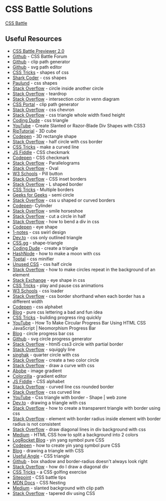 # CSS Battle Solutions

[CSS Battle](https://www.cssbattle.dev)

## Useful Resources

- [CSS Battle Previewer 2.0](https://tc70f3.csb.app/)
- [Github](https://github.com/cssbattle/forum) - CSS Battle Forum
- [Github](https://malcolmkiano.github.io/clip-path-generator/) - clip path generator
- [Github](https://yqnn.github.io/svg-path-editor/) - svg path editor
- [CSS Tricks](https://css-tricks.com/the-shapes-of-css/) - shapes of css
- [Shark Coder](https://sharkcoder.com/visual/shapes) - css shapes
- [Paulund](https://paulund.co.uk/how-to-create-different-shapes-in-css) - css shapes
- [Stack Overflow](https://stackoverflow.com/questions/22406661/how-to-make-one-circle-inside-of-another-using-css) - circle inside another circle
- [Stack Overflow](https://stackoverflow.com/questions/30711203/how-do-i-create-a-teardrop-in-html) - teardrop
- [Stack Overflow](https://stackoverflow.com/questions/56864210/how-to-change-intersection-color-in-venn-diagram) - intersection color in venn diagram
- [CSS Portal](https://www.cssportal.com/css-clip-path-generator/) - clip path generator
- [Stack Overflow](https://stackoverflow.com/questions/15938933/creating-a-chevron-in-css) - css chevron
- [Stack Overflow](https://stackoverflow.com/questions/42877961/a-triangle-in-css-that-takes-the-whole-width-with-a-fixed-height) - css triangle whole width fixed height
- [Coding Dude](http://www.coding-dude.com/wp/css/create-a-triangle/) - css triangle
- [YouTube](https://www.youtube.com/watch?v=6QGOhCZLdhs) - Create Slanted or Razor-Blade Div Shapes with CSS3
- [RipTutorial](https://riptutorial.com/css/example/8071/3d-cube) - 3D cube
- [Codepen](https://codepen.io/ooo/pen/QomVgY) - 3D rectangle shape
- [Stack Overflow](https://stackoverflow.com/questions/22415651/half-circle-with-css-border-outline-only) - half circle with css border
- [CSS Tricks](https://css-tricks.com/forums/topic/how-to-make-curve-line/) - make a curved line
- [JS Fiddle](http://jsfiddle.net/awayF/490/) - CSS checkmark
- [Codepen](https://codepen.io/gliesche/pen/ZQyPeV) - CSS checkmark
- [Stack Overflow](https://stackoverflow.com/questions/40386130/how-to-create-parallelograms-divs) - Parallelograms
- [Stack Overflow](https://stackoverflow.com/questions/26961221/how-to-make-an-oval-in-css) - Oval
- [W3 Schools](https://www.w3schools.com/howto/howto_css_pill_button.asp) - Pill button
- [Stack Overflow](https://stackoverflow.com/questions/8452739/css-inset-borders) - CSS inset borders
- [Stack Overflow](https://stackoverflow.com/questions/10922387/create-an-l-shaped-border-using-html-and-css-is-it-possible) - L shaped border
- [CSS Tricks](https://css-tricks.com/snippets/css/multiple-borders/) - Multiple borders
- [Geeks for Geeks](https://www.geeksforgeeks.org/how-to-draw-a-semi-circle-using-html-and-css/) - semi circle
- [Stack Overflow](https://stackoverflow.com/questions/25939372/css-u-shaped-or-curved-borders) - css u shaped or curved borders
- [Codepen](https://codepen.io/seheekim/pen/BKYGZp)- Cylinder
- [Stack Overflow](https://stackoverflow.com/questions/40752681/making-a-smile-horseshoe-half-circle-with-rounded-edges-in-css) - smile horseshoe
- [Stack Overflow](https://stackoverflow.com/questions/52712506/cut-a-circle-into-half) - cut a circle in half
- [Stack Overflow](https://stackoverflow.com/questions/44920224/how-to-bend-a-div-in-css) - how to bend a div in css
- [Codepen](https://codepen.io/samc36/pen/KNEOpG) - eye shape
- [1-notes](https://1-notes.com/css-shape-swirl-design/) - css swirl design
- [Dev.to](https://dev.to/astrit/css-only-outlined-triangle-1k8j) - css only outlined triangle
- [CSS.gg](https://css.gg/shape-triangle) - shape-triangle
- [Coding Dude](https://www.coding-dude.com/wp/css/create-a-triangle/) - create a triangle
- [HashNode](https://nazanin-ashrafi.hashnode.dev/how-to-make-a-moon-with-css) - how to make a moon with css
- [Toptal](https://www.toptal.com/developers/cssminifier) - css minifier
- [Unused CSS](https://unused-css.com/blog/css-half-circle/) - css half circle
- [Stack Overflow](https://stackoverflow.com/questions/39339196/how-to-make-circles-repeat-in-the-background-of-an-element-in-full-css) - how to make circles repeat in the background of an element
- [Stack Exchange](https://codegolf.stackexchange.com/questions/259254/is-there-any-less-code-way-to-make-a-leaf-eye-shape-in-css) - eye shape in css
- [CSS Tricks](https://css-tricks.com/how-to-play-and-pause-css-animations-with-css-custom-properties) - play and pause css animations
- [W3 Schools](https://www.w3schools.com/howto/howto_css_loader.asp) - css loader
- [Stack Overflow](https://stackoverflow.com/questions/37437141/css-border-shorthand-when-each-border-has-a-different-width) - css border shorthand when each border has a different width
- [Codepen](https://codepen.io/rhgksrua/pen/GgbLKM) - css alphabet
- [Blog](https://kennethormandy.com/journal/pure-css-lettering-a-bad-and-fun-idea) - pure css lettering a bad and fun idea 
- [CSS Tricks](https://css-tricks.com/building-progress-ring-quickly) - building progress ring quickly
- [YouTube](https://www.youtube.com/watch?v=mSfsGTIQlxg) - How To Make Circular Progress Bar Using HTML CSS JavaScript | Neomorphism Progress Bar
- [Blog](https://nikitahl.com/circle-progress-bar-css) - circle progress bar css
- [Github](https://nikitahl.github.io/svg-circle-progress-generator) - svg circle progress generator
- [Stack Overflow](https://stackoverflow.com/questions/13059190/html5-css3-circle-with-partial-border) - html5 css3 circle with partial border
- [Stack Overflow](https://stackoverflow.com/questions/17285514/is-it-possible-to-make-a-squiggly-line) - squiggly line
- [singhak](https://singhak.in/draw-half-and-quarter-circle-with-css/#3_Quarter-Circle_with_CSS) - quarter circle with css
- [Stack Overflow](https://stackoverflow.com/questions/50598433/create-a-two-color-circle) - create a two color circle
- [Stack Overflow](https://stackoverflow.com/questions/20803489/draw-a-curve-with-css) - draw a curve with css
- [Abobe](https://color.adobe.com/create/image-gradient) - image gradient
- [Colorzilla](https://www.colorzilla.com/gradient-editor/) - gradient editor
- [JS Fiddle](https://jsfiddle.net/joshnh/bKfKm/) - CSS alphabet
- [Stack Overflow](https://stackoverflow.com/questions/41265044/curved-line-css-rounded-border) - curved line css rounded border
- [Stack Overflow](https://stackoverflow.com/questions/30044372/how-can-i-make-css-curved-line) - css curved line
- [YouTube](https://www.youtube.com/watch?v=wEP1mUuLODQ) - Css triangle with border - Shape | web zone
- [Dev.to](https://dev.to/alvaromontoro/drawing-a-triangle-with-css-5g31) - drawing a triangle with css
- [Stack Overflow](https://stackoverflow.com/questions/16231184/how-to-create-a-transparent-triangle-with-border-using-css) - how to create a transparent triangle with border using css
- [Stack Overflow](https://stackoverflow.com/questions/62759278/element-with-border-radius-inside-element-with-border-radius-is-not-consistent) - element with border radius inside element with border radius is not consistent
- [Stack Overflow](https://stackoverflow.com/questions/18012420/draw-diagonal-lines-in-div-background-with-css) - draw diagonal lines in div background with css
- [Medium](https://medium.com/@miguelznunez/html-css-how-to-split-a-background-into-2-colors-1cdc394deb3d) - HTML CSS how to split a background into 2 colors
- [LogRocket Blog](https://blog.logrocket.com/how-to-create-yin-yang-symbol-pure-css) - yin yang symbol pure CSS
- [Codepen](https://codepen.io/AdamSSenniN/pen/xZpaow) - how to create yin yang symbol pure CSS
- [Blog](https://alvaromontoro.com/blog/67970/drawing-a-triangle-with-css) - drawing a triangle with CSS
- [Useful Angle](https://usefulangle.com/post/333/css-triangle) - CSS triangle
- [Github](https://github.com/w3c/csswg-drafts/issues/7103) - box shadow and border-radius doesn't always look right
- [Stack Overflow](https://stackoverflow.com/questions/22352311/how-do-i-draw-a-diagonal-div) - how do I draw a diagonal div
- [CSS Tricks](https://css-tricks.com/a-css-golfing-exercise/) - a CSS golfing exercise
- [Sitepoint](https://www.sitepoint.com/code-challenge-2-4-tips-for-higher-scores-in-cssbattle-dev/) - CSS battle tips
- [MDN Docs](https://developer.mozilla.org/en-US/docs/Web/CSS/CSS_nesting) - CSS Nesting
- [Medium](https://kswanie21.medium.com/slanted-background-with-clip-path-css-property-584b5564a533) - slanted background with clip path
- [Stack Overflow](https://stackoverflow.com/questions/18496383/tapered-div-using-css) - tapered div using CSS